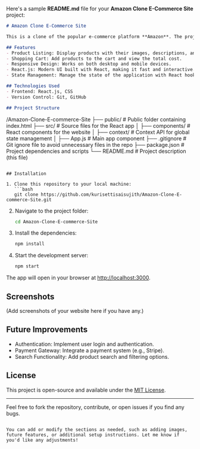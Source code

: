 Here's a sample **README.md** file for your **Amazon Clone E-Commerce Site** project:

```markdown
# Amazon Clone E-Commerce Site

This is a clone of the popular e-commerce platform **Amazon**. The project is built using **React.js** for the frontend, and features product listings, a shopping cart, and a responsive design.

## Features
- Product Listing: Display products with their images, descriptions, and prices.
- Shopping Cart: Add products to the cart and view the total cost.
- Responsive Design: Works on both desktop and mobile devices.
- React.js: Modern UI built with React, making it fast and interactive.
- State Management: Manage the state of the application with React hooks and Context API.

## Technologies Used
- Frontend: React.js, CSS
- Version Control: Git, GitHub

## Project Structure

```
/Amazon-Clone-E-commerce-Site
├── public/                # Public folder containing index.html
├── src/                   # Source files for the React app
│   ├── components/        # React components for the website
│   ├── context/           # Context API for global state management
│   ├── App.js             # Main app component
├── .gitignore             # Git ignore file to avoid unnecessary files in the repo
├── package.json           # Project dependencies and scripts
└── README.md              # Project description (this file)
```

## Installation

1. Clone this repository to your local machine:
   ```bash
   git clone https://github.com/kurisettisaisujith/Amazon-Clone-E-commerce-Site.git
   ```

2. Navigate to the project folder:
   ```bash
   cd Amazon-Clone-E-commerce-Site
   ```

3. Install the dependencies:
   ```bash
   npm install
   ```

4. Start the development server:
   ```bash
   npm start
   ```

The app will open in your browser at [http://localhost:3000](http://localhost:3000).

## Screenshots

(Add screenshots of your website here if you have any.)

## Future Improvements

- Authentication: Implement user login and authentication.
- Payment Gateway: Integrate a payment system (e.g., Stripe).
- Search Functionality: Add product search and filtering options.

## License

This project is open-source and available under the [MIT License](LICENSE).

---

Feel free to fork the repository, contribute, or open issues if you find any bugs.
```

You can add or modify the sections as needed, such as adding images, future features, or additional setup instructions. Let me know if you'd like any adjustments!
